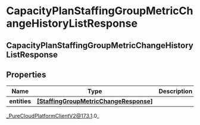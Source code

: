 # CapacityPlanStaffingGroupMetricChangeHistoryListResponse

## CapacityPlanStaffingGroupMetricChangeHistoryListResponse

## Properties

|Name | Type | Description | Notes|
|------------ | ------------- | ------------- | -------------|
| **entities** | [**[StaffingGroupMetricChangeResponse]**]([StaffingGroupMetricChangeResponse]) |  | [optional] |



_PureCloudPlatformClientV2@173.1.0_
